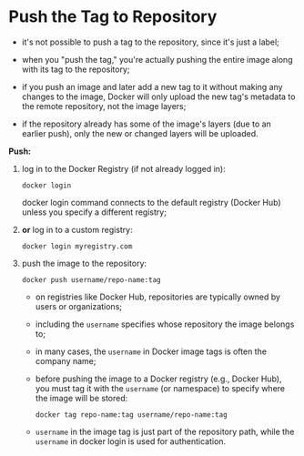 # Push the Tag to Repository

- it's not possible to push a tag to the repository, since it's just a label;
- when you "push the tag," you're actually pushing the entire image along with its tag to the repository;
- if you push an image and later add a new tag to it without making any changes to the image, Docker will only upload the new tag's metadata to the remote repository, not the image layers;


- if the repository already has some of the image's layers (due to an earlier push), only the new or changed layers will be uploaded.

**Push:**

1. log in to the Docker Registry (if not already logged in):

    ```commandline
    docker login
    ```

   docker login command connects to the default registry (Docker Hub) unless you specify a different registry;
2. **or** log in to a custom registry:

    ```commandline
    docker login myregistry.com
    ```
   
3. push the image to the repository:

    ```commandline
    docker push username/repo-name:tag
    ``` 

    - on registries like Docker Hub, repositories are typically owned by users or organizations;
    - including the `username` specifies whose repository the image belongs to;
    - in many cases, the `username` in Docker image tags is often the company name;
    - before pushing the image to a Docker registry (e.g., Docker Hub), you must tag it with the `username` (or namespace) to specify where the image will be stored:

        ```commandline
        docker tag repo-name:tag username/repo-name:tag
        ```  
   
    - `username` in the image tag is just part of the repository path, while the `username` in docker login is used for authentication.
    